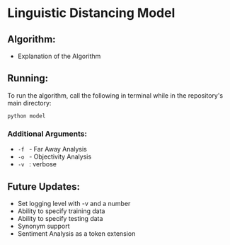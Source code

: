 # Linguistic Distancing Model 

## __Algorithm__:
- Explanation of the Algorithm 

## __Running__: 

To run the algorithm, call the following in terminal while in the repository's main directory:
```shell
python model
```
### Additional Arguments:
- ```-f ``` - Far Away Analysis
- ```-o ``` - Objectivity Analysis
- ```-v ``` : verbose

## __Future Updates__:
- Set logging level with -v and a number 
- Ability to specify training data
- Ability to specify testing data
- Synonym support 
- Sentiment Analysis as a token extension

